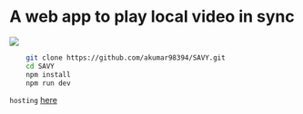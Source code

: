 # A web app to play local video in sync

![](upload.gif)

```bash
    git clone https://github.com/akumar98394/SAVY.git
    cd SAVY
    npm install
    npm run dev
```

`hosting` [here](https://savy-player.herokuapp.com/)
